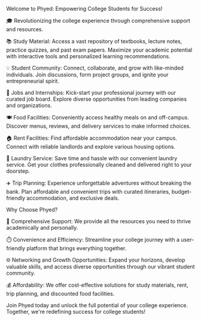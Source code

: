 Welcome to Phyed: Empowering College Students for Success!

🎓 Revolutionizing the college experience through comprehensive support and resources.

📚 Study Material: Access a vast repository of textbooks, lecture notes, practice quizzes, and past exam papers. Maximize your academic potential with interactive tools and personalized learning recommendations.

💡 Student Community: Connect, collaborate, and grow with like-minded individuals. Join discussions, form project groups, and ignite your entrepreneurial spirit.

💼 Jobs and Internships: Kick-start your professional journey with our curated job board. Explore diverse opportunities from leading companies and organizations.

🍽️ Food Facilities: Conveniently access healthy meals on and off-campus. Discover menus, reviews, and delivery services to make informed choices.

🏠 Rent Facilities: Find affordable accommodation near your campus. Connect with reliable landlords and explore various housing options.

🧺 Laundry Service: Save time and hassle with our convenient laundry service. Get your clothes professionally cleaned and delivered right to your doorstep.

✈️ Trip Planning: Experience unforgettable adventures without breaking the bank. Plan affordable and convenient trips with curated itineraries, budget-friendly accommodation, and exclusive deals.

Why Choose Phyed?

🔑 Comprehensive Support: We provide all the resources you need to thrive academically and personally.

⏱️ Convenience and Efficiency: Streamline your college journey with a user-friendly platform that brings everything together.

🌐 Networking and Growth Opportunities: Expand your horizons, develop valuable skills, and access diverse opportunities through our vibrant student community.

💰 Affordability: We offer cost-effective solutions for study materials, rent, trip planning, and discounted food facilities.

Join Phyed today and unlock the full potential of your college experience. Together, we're redefining success for college students!
